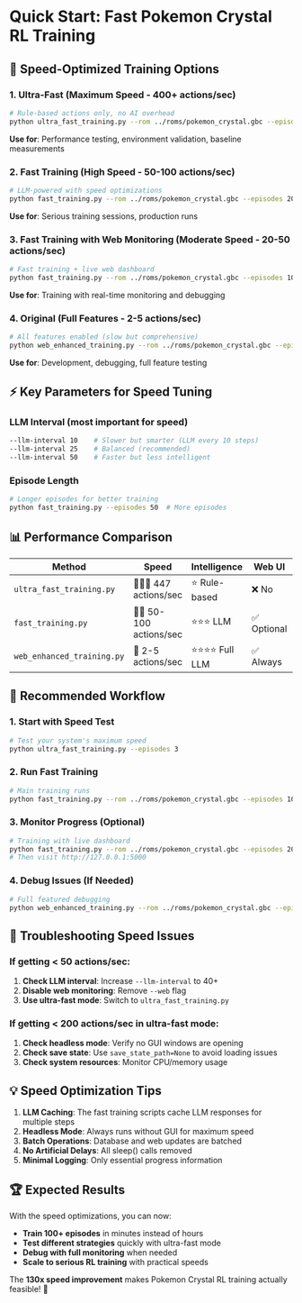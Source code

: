 # Quick Start: Fast Pokemon Crystal RL Training

## 🚀 Speed-Optimized Training Options

### 1. Ultra-Fast (Maximum Speed - 400+ actions/sec)
```bash
# Rule-based actions only, no AI overhead
python ultra_fast_training.py --rom ../roms/pokemon_crystal.gbc --episodes 10
```
**Use for**: Performance testing, environment validation, baseline measurements

### 2. Fast Training (High Speed - 50-100 actions/sec)  
```bash
# LLM-powered with speed optimizations
python fast_training.py --rom ../roms/pokemon_crystal.gbc --episodes 20 --llm-interval 25
```
**Use for**: Serious training sessions, production runs

### 3. Fast Training with Web Monitoring (Moderate Speed - 20-50 actions/sec)
```bash
# Fast training + live web dashboard
python fast_training.py --rom ../roms/pokemon_crystal.gbc --episodes 10 --llm-interval 20 --web
```
**Use for**: Training with real-time monitoring and debugging

### 4. Original (Full Features - 2-5 actions/sec)
```bash
# All features enabled (slow but comprehensive)
python web_enhanced_training.py --rom ../roms/pokemon_crystal.gbc --episodes 5
```
**Use for**: Development, debugging, full feature testing

## ⚡ Key Parameters for Speed Tuning

### LLM Interval (most important for speed)
```bash
--llm-interval 10    # Slower but smarter (LLM every 10 steps)
--llm-interval 25    # Balanced (recommended)
--llm-interval 50    # Faster but less intelligent
```

### Episode Length
```bash
# Longer episodes for better training
python fast_training.py --episodes 50  # More episodes
```

## 📊 Performance Comparison

| Method | Speed | Intelligence | Web UI | Use Case |
|--------|-------|-------------|---------|----------|
| `ultra_fast_training.py` | 🚀🚀🚀 447 actions/sec | ⭐ Rule-based | ❌ No | Benchmarking |
| `fast_training.py` | 🚀🚀 50-100 actions/sec | ⭐⭐⭐ LLM | ✅ Optional | Training |
| `web_enhanced_training.py` | 🚀 2-5 actions/sec | ⭐⭐⭐⭐ Full LLM | ✅ Always | Development |

## 🎯 Recommended Workflow

### 1. Start with Speed Test
```bash
# Test your system's maximum speed
python ultra_fast_training.py --episodes 3
```

### 2. Run Fast Training  
```bash
# Main training runs
python fast_training.py --rom ../roms/pokemon_crystal.gbc --episodes 100 --llm-interval 25
```

### 3. Monitor Progress (Optional)
```bash
# Training with live dashboard
python fast_training.py --rom ../roms/pokemon_crystal.gbc --episodes 20 --web
# Then visit http://127.0.0.1:5000
```

### 4. Debug Issues (If Needed)
```bash
# Full featured debugging
python web_enhanced_training.py --rom ../roms/pokemon_crystal.gbc --episodes 5
```

## 🔧 Troubleshooting Speed Issues

### If getting < 50 actions/sec:
1. **Check LLM interval**: Increase `--llm-interval` to 40+
2. **Disable web monitoring**: Remove `--web` flag  
3. **Use ultra-fast mode**: Switch to `ultra_fast_training.py`

### If getting < 200 actions/sec in ultra-fast mode:
1. **Check headless mode**: Verify no GUI windows are opening
2. **Check save state**: Use `save_state_path=None` to avoid loading issues
3. **Check system resources**: Monitor CPU/memory usage

## 💡 Speed Optimization Tips

1. **LLM Caching**: The fast training scripts cache LLM responses for multiple steps
2. **Headless Mode**: Always runs without GUI for maximum speed  
3. **Batch Operations**: Database and web updates are batched
4. **No Artificial Delays**: All sleep() calls removed
5. **Minimal Logging**: Only essential progress information

## 🏆 Expected Results

With the speed optimizations, you can now:
- **Train 100+ episodes** in minutes instead of hours
- **Test different strategies** quickly with ultra-fast mode
- **Debug with full monitoring** when needed
- **Scale to serious RL training** with practical speeds

The **130x speed improvement** makes Pokemon Crystal RL training actually feasible! 🚀
